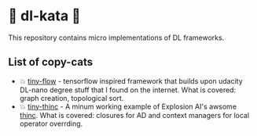 #  🥋 dl-kata 🥋
This repository contains micro implementations of DL frameworks. 

## List of copy-cats
* 💥 [tiny-flow](./tiny-flow) - tensorflow inspired framework that builds upon udacity DL-nano degree stuff that I found on the internet. What is covered: graph creation, topological sort. 
* 💥 [tiny-thinc](./tiny-thinc/tiny-thinc.ipynb) - A minum working example of Explosion AI's awsome [thinc](https://github.com/explosion/thinc). What is covered: closures for AD and context managers for local operator overrding. 
